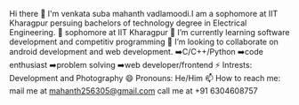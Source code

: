 Hi there 👋
I'm venkata suba mahanth vadlamoodi.I am a sophomore at IIT Kharagpur persuing bachelors of technology degree in Electrical Engineering.
🏫 sophomore at IIT Kharagpur
🌱 I’m currently learning software development and competitiv programming
👯 I’m looking to collaborate on android development and web development.
➡️C/C++/Python
➡️code enthusiast
➡️problem solving
➡️web developer/frontend
⚡ Intrests: Development and Photography
😄 Pronouns: He/Him
📫 How to reach me: mail me at mahanth256305@gmail.com call me at +91 6304608757
